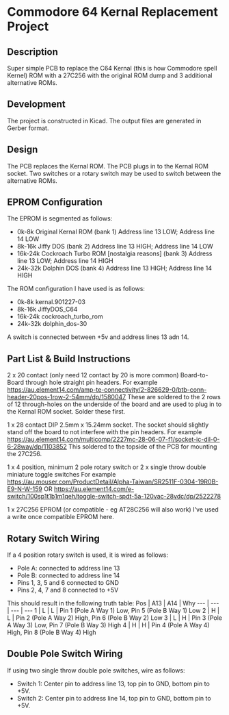 # Commodore 64 Kernal Replacement Project

## Description

Super simple PCB to replace the C64 Kernal (this is how Commodore spell Kernel) ROM with a 27C256 with the original ROM dump and 3 additional alternative ROMs.

## Development

The project is constructed in Kicad. The output files are generated in Gerber format.

## Design

The PCB replaces the Kernal ROM. The PCB plugs in to the Kernal ROM socket. Two switches or a rotary switch may be used to switch between the alternative ROMs.

## EPROM Configuration

The EPROM is segmented as follows:

- 0k-8k Original Kernal ROM (bank 1) Address line 13 LOW; Address line 14 LOW
- 8k-16k Jiffy DOS (bank 2) Address line 13 HIGH; Address line 14 LOW
- 16k-24k Cockroach Turbo ROM [nostalgia reasons] (bank 3) Address line 13 LOW; Address line 14 HIGH
- 24k-32k Dolphin DOS (bank 4) Address line 13 HIGH; Address line 14 HIGH

The ROM configuration I have used is as follows:

- 0k-8k kernal.901227-03
- 8k-16k JiffyDOS_C64
- 16k-24k cockroach_turbo_rom
- 24k-32k dolphin_dos-30

A switch is connected between +5v and address lines 13 adn 14.

## Part List & Build Instructions

2 x 20 contact (only need 12 contact by 20 is more common) Board-to-Board through hole straight pin headers.
For example <https://au.element14.com/amp-te-connectivity/2-826629-0/btb-conn-header-20pos-1row-2-54mm/dp/1580047>
These are soldered to the 2 rows of 12 through-holes on the underside of the board and are used to plug in to the Kernal ROM socket.
Solder these first.

1 x 28 contact DIP 2.5mm x 15.24mm socket. The socket should slightly stand off the board to not interfere with the pin headers.
For example <https://au.element14.com/multicomp/2227mc-28-06-07-f1/socket-ic-dil-0-6-28way/dp/1103852>
This soldered to the topside of the PCB for mounting the 27C256.

1 x 4 position, minimum 2 pole rotary switch or 2 x single throw double miniature toggle switches
For example <https://au.mouser.com/ProductDetail/Alpha-Taiwan/SR2511F-0304-19R0B-E9-N-W-159> OR
<https://au.element14.com/e-switch/100sp1t1b1m1qeh/toggle-switch-spdt-5a-120vac-28vdc/dp/2522278>

1 x 27C256 EPROM (or compatible - eg AT28C256 will also work)
I've used a write once compatible EPROM here.

## Rotary Switch Wiring

If a 4 position rotary switch is used, it is wired as follows:
- Pole A: connected to address line 13
- Pole B: connected to address line 14
- Pins 1, 3, 5 and 6 connected to GND
- Pins 2, 4, 7 and 8 connected to +5V

This should result in the following truth table:
Pos | A13 | A14 | Why
--- | --- | --- | ---
1 | L | L | Pin 1 (Pole A Way 1) Low, Pin 5 (Pole B Way 1) Low
2 | H | L | Pin 2 (Pole A Way 2) High, Pin 6 (Pole B Way 2) Low
3 | L | H | Pin 3 (Pole A Way 3) Low, Pin 7 (Pole B Way 3) High
4 | H | H | Pin 4 (Pole A Way 4) High, Pin 8 (Pole B Way 4) High

## Double Pole Switch Wiring

If using two single throw double pole switches, wire as follows:
- Switch 1: Center pin to address line 13, top pin to GND, bottom pin to +5V.
- Switch 2: Center pin to address line 14, top pin to GND, bottom pin to +5V.
